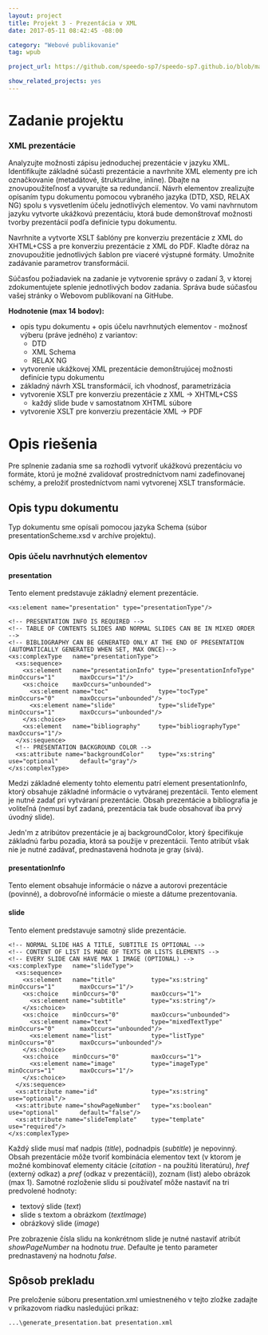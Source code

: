 ```yaml
---
layout: project
title: Projekt 3 - Prezentácia v XML
date: 2017-05-11 08:42:45 -08:00

category: "Webové publikovanie"
tag: wpub

project_url: https://github.com/speedo-sp7/speedo-sp7.github.io/blob/master/uploadedFiles/Z3-xvnencak.zip

show_related_projects: yes
---
```


# Zadanie projektu

### XML prezentácie

Analyzujte možnosti zápisu jednoduchej prezentácie v jazyku XML. Identifikujte základné súčasti prezentácie a navrhnite XML elementy pre ich označkovanie (metadátové, štrukturálne, inline). Dbajte na znovupoužiteľnosť a vyvarujte sa redundancií. Návrh elementov zrealizujte opísaním typu dokumentu pomocou vybraného jazyka (DTD, XSD, RELAX NG) spolu s vysvetlením účelu jednotlivých elementov. Vo vami navhrnutom jazyku vytvorte ukážkovú prezentáciu, ktorá bude demonštrovať možnosti tvorby prezentácií podľa definície typu dokumentu.

Navrhnite a vytvorte XSLT šablóny pre konverziu prezentácie z XML do XHTML+CSS a pre konverziu prezentácie z XML do PDF. Klaďte dôraz na znovupoužitie jednotlivých šablon pre viaceré výstupné formáty. Umožnite zadávanie parametrov transformácií.

Súčasťou požiadaviek na zadanie je vytvorenie správy o zadaní 3, v ktorej zdokumentujete splenie jednotlivých bodov zadania. Správa bude súčasťou vašej stránky o Webovom publikovaní na GitHube.

**Hodnotenie (max 14 bodov):**
* opis typu dokumentu + opis účelu navrhnutých elementov - možnosť výberu (práve jedného) z variantov:
  * DTD
  * XML Schema
  * RELAX NG
* vytvorenie ukážkovej XML prezentácie demonštrujúcej možnosti definície typu dokumentu
* základný návrh XSL transformácií, ich vhodnosť, parametrizácia
* vytvorenie XSLT pre konverziu prezentácie z XML -> XHTML+CSS
  * každý slide bude v samostatnom XHTML súbore
* vytvorenie XSLT pre konverziu prezentácie XML -> PDF

# Opis riešenia

Pre splnenie zadania sme sa rozhodli vytvoriť ukážkovú prezentáciu vo formáte, ktorú je možné zvalidovať prostredníctvom nami zadefinovanej schémy, a preložiť prostedníctvom nami vytvorenej XSLT transformácie.

## Opis typu dokumentu

Typ dokumentu sme opísali pomocou jazyka Schema (súbor presentationScheme.xsd v archíve projektu).

### Opis účelu navrhnutých elementov

#### presentation

Tento element predstavuje základný element prezentácie.

```
<xs:element name="presentation" type="presentationType"/>

<!-- PRESENTATION INFO IS REQUIRED -->
<!-- TABLE OF CONTENTS SLIDES AND NORMAL SLIDES CAN BE IN MIXED ORDER -->
<!-- BIBLIOGRAPHY CAN BE GENERATED ONLY AT THE END OF PRESENTATION (AUTOMATICALLY GENERATED WHEN SET, MAX ONCE)-->
<xs:complexType   name="presentationType">
  <xs:sequence>
    <xs:element   name="presentationInfo" type="presentationInfoType" minOccurs="1"       maxOccurs="1"/>
    <xs:choice    maxOccurs="unbounded">
      <xs:element name="toc"              type="tocType"              minOccurs="0"       maxOccurs="unbounded"/>
      <xs:element name="slide"            type="slideType"            minOccurs="1"       maxOccurs="unbounded"/>
    </xs:choice>
    <xs:element   name="bibliography"     type="bibliographyType"     maxOccurs="1"/>
  </xs:sequence>
  <!-- PRESENTATION BACKGROUND COLOR -->
  <xs:attribute name="backgroundColor"    type="xs:string"            use="optional"      default="gray"/>
</xs:complexType>
```
Medzi základné elementy tohto elementu patrí element presentationInfo, ktorý obsahuje základné informácie o vytváranej prezentácii. Tento element je nutné zadať pri vytváraní prezentácie. Obsah prezentácie a bibliografia je voliteľná (nemusí byť zadaná, prezentácia tak bude obsahovať iba prvý úvodný slide).

Jedn'm z atribútov prezentácie je aj backgroundColor, ktorý špecifikuje základnú farbu pozadia, ktorá sa použije v prezentácii. Tento atribút však nie je nutné zadávať, prednastavená hodnota je gray (sivá).

#### presentationInfo

Tento element obsahuje informácie o názve a autorovi prezentácie (povinné), a dobrovoľné informácie o mieste a dátume prezentovania.

#### slide

Tento element predstavuje samotný slide prezentácie.

```
<!-- NORMAL SLIDE HAS A TITLE, SUBTITLE IS OPTIONAL -->
<!-- CONTENT OF LIST IS MADE OF TEXTS OR LISTS ELEMENTS -->
<!-- EVERY SLIDE CAN HAVE MAX 1 IMAGE (OPTIONAL) -->
<xs:complexType   name="slideType">
  <xs:sequence>
    <xs:element   name="title"          type="xs:string"            minOccurs="1"       maxOccurs="1"/>
    <xs:choice    minOccurs="0"         maxOccurs="1">
      <xs:element name="subtitle"       type="xs:string"/>
    </xs:choice>
    <xs:choice    minOccurs="0"         maxOccurs="unbounded">
      <xs:element name="text"           type="mixedTextType"            minOccurs="0"       maxOccurs="unbounded"/>
      <xs:element name="list"           type="listType"             minOccurs="0"       maxOccurs="unbounded"/>
    </xs:choice>
    <xs:choice    minOccurs="0"         maxOccurs="1">
      <xs:element name="image"          type="imageType"            minOccurs="1"       maxOccurs="1"/>
    </xs:choice>
  </xs:sequence>
  <xs:attribute name="id"               type="xs:string"            use="optional"/>
  <xs:attribute name="showPageNumber"   type="xs:boolean"           use="optional"      default="false"/>
  <xs:attribute name="slideTemplate"    type="template"             use="required"/>
</xs:complexType>
```

Každý slide musí mať nadpis (_title_), podnadpis (_subtitle_) je nepovinný.
Obsah prezentácie môže tvoriť kombinácia elementov text (v ktorom je možné kombinovať elementy citácie (_citation_ - na použitú literatúru), _href_ (externý odkaz) a _pref_ (odkaz v prezentácii)), zoznam (list) alebo obrázok (max 1).
Samotné rozloženie slidu si používateľ môže nastaviť na tri predvolené hodnoty:
* textový slide (_text_)
* slide s textom a obrázkom (_textImage_)
* obrázkový slide (_image_)

Pre zobrazenie čísla slidu na konkrétnom slide je nutné nastaviť atribút _showPageNumber_ na hodnotu _true_. Defaulte je tento parameter prednastavený na hodnotu _false_.

## Spôsob prekladu

Pre preloženie súboru presentation.xml umiestneného v tejto zložke zadajte v príkazovom riadku nasledujúci príkaz:
```
...\generate_presentation.bat presentation.xml
```

